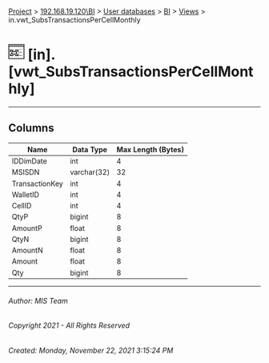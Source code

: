 #### 

[Project](../../../../index.md) > [192.168.19.120\\BI](../../../index.md) > [User databases](../../index.md) > [BI](../index.md) > [Views](Views.md) > in.vwt_SubsTransactionsPerCellMonthly

# ![Views](../../../../Images/View32.png) [in].[vwt_SubsTransactionsPerCellMonthly]

---

## <a name="#columns"></a>Columns

| Name | Data Type | Max Length (Bytes) |
|---|---|---|
| IDDimDate | int | 4 |
| MSISDN | varchar(32) | 32 |
| TransactionKey | int | 4 |
| WalletID | int | 4 |
| CellID | int | 4 |
| QtyP | bigint | 8 |
| AmountP | float | 8 |
| QtyN | bigint | 8 |
| AmountN | float | 8 |
| Amount | float | 8 |
| Qty | bigint | 8 |


---

###### Author:  MIS Team

###### Copyright 2021 - All Rights Reserved

###### Created: Monday, November 22, 2021 3:15:24 PM

